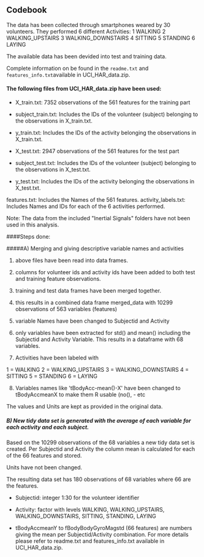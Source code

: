 ## Codebook


The data has been collected through smartphones weared by 30 volunteers. 
They performed 6 different Activities: 
1 WALKING
2 WALKING_UPSTAIRS
3 WALKING_DOWNSTAIRS
4 SITTING
5 STANDING
6 LAYING

The available data has been devided into test and training data.

Complete information on be found in the `readme.txt` and `features_info.txt`available in UCI_HAR_data.zip.


#### The following files from UCI_HAR_data.zip have been used:

- X_train.txt: 
7352 observations of the 561 features for the training part
- subject_train.txt: 
Includes the IDs of the volunteer (subject) belonging to the observations in X_train.txt.
- y_train.txt: 
Includes the IDs of the activity belonging the observations in X_train.txt.

- X_test.txt: 
2947 observations of the 561 features for the test part
- subject_test.txt: 
Includes the IDs of the volunteer (subject) belonging to the observations in X_test.txt.
- y_test.txt: 
Includes the IDs of the activity belonging the observations in X_test.txt.

features.txt: Includes the Names of the 561 features.
activity_labels.txt: Includes Names and IDs for each of the 6 activities performed.

Note: The data from the included "Inertial Signals" folders have not been used in this analysis.



####Steps done:

#####A) Merging and giving descriptive variable names and activities

1. above files have been read into data frames.

2. columns for volunteer ids and activity ids have been added to both test and training feature observations.

3. training and test data frames have been merged together.

4. this results in a combined data frame merged_data with 10299 observations of 563 variables (features)

5. variable Names have been changed to Subjectid and Activity 

6. only variables have been extracted for std() and mean() including the Subjectid and Activity Variable. 
   This results in a dataframe with 68 variables.

7. Activities have been labeled with 

1 = WALKING
2 = WALKING_UPSTAIRS
3 = WALKING_DOWNSTAIRS
4 = SITTING
5 = STANDING
6 = LAYING

8. Variables names like 'tBodyAcc-mean()-X' have been changed to tBodyAccmeanX to make them R usable (no(), - etc

The values and Units are kept as provided in the original data.

##### B) New tidy data set is generated with the average of each variable for each activity and each subject.

Based on the 10299 observations of the 68 variables a new tidy data set is created.
Per Subjectid and Activity the column mean is calculated for each of the 66 features and stored.

Units have not been changed.

The resulting data set has 180 observations of 68 variables where 66 are the features.

- Subjectid: integer 1:30 for the volunteer identifier
- Activity: factor with levels WALKING, WALKING_UPSTAIRS, WALKING_DOWNSTAIRS, SITTING, STANDING, LAYING

- tBodyAccmeanY to fBodyBodyGyroMagstd (66 features) are numbers giving the mean per Subjectid/Activity combination.
   For more details please refer to readme.txt and features_info.txt available in UCI_HAR_data.zip.





 
   
